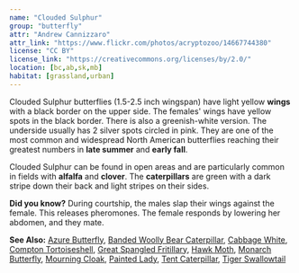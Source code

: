 ```yaml
---
name: "Clouded Sulphur"
group: "butterfly"
attr: "Andrew Cannizzaro"
attr_link: "https://www.flickr.com/photos/acryptozoo/14667744380"
license: "CC BY"
license_link: "https://creativecommons.org/licenses/by/2.0/"
location: [bc,ab,sk,mb]
habitat: [grassland,urban]
---
```

Clouded Sulphur butterflies (1.5-2.5 inch wingspan) have light yellow **wings** with a black border on the upper side. The females' wings have yellow spots in the black border. There is also a greenish-white version. The underside usually has 2 silver spots circled in pink. They are one of the most common and widespread North American butterflies reaching their greatest numbers in **late summer** and **early fall**.

Clouded Sulphur can be found in open areas and are particularly common in fields with **alfalfa** and **clover**. The **caterpillars** are green with a dark stripe down their back and light stripes on their sides.

**Did you know?** During courtship, the males slap their wings against the female. This releases pheromones. The female responds by lowering her abdomen, and they mate.

<!-- generated, do not edit -->
**See Also:**
[Azure Butterfly](/insects/azurebut/),
[Banded Woolly Bear Caterpillar](/insects/bandwb/),
[Cabbage White](/insects/cabbgwht/),
[Compton Tortoiseshell](/insects/comptort/),
[Great Spangled Fritillary](/insects/greatfrit/),
[Hawk Moth](/insects/hawkmoth/),
[Monarch Butterfly](/insects/monarch/),
[Mourning Cloak](/insects/mournbut/),
[Painted Lady](/insects/paintbut/),
[Tent Caterpillar](/insects/tentcat/),
[Tiger Swallowtail](/insects/tigerbut/)
